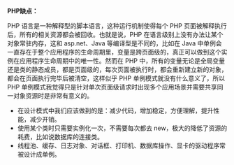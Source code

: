**PHP缺点：**

PHP 语言是一种解释型的脚本语言，这种运行机制使得每个 PHP 页面被解释执行后，所有的相关资源都会被回收。也就是说，PHP 在语言级别上没有办法让某个对象常驻内存，这和 asp.net、Java 等编译型是不同的，比如在 Java 中单例会一直存在于整个应用程序的生命周期里，变量是跨页面级的，真正可以做到这个实例在应用程序生命周期中的唯一性。然而在 PHP 中，所有的变量无论是全局变量还是类的静态成员，都是页面级的，每次页面被执行时，都会重新建立新的对象，都会在页面执行完毕后被清空，这样似乎 PHP 单例模式就没有什么意义了，所以 PHP 单例模式我觉得只是针对单次页面级请求时出现多个应用场景并需要共享同一对象资源时是非常有意义的。
- 在设计模式中我们应该做到的是：减少代码，增加稳定，方便理解，提升性能，减少开销。
- 使用某个类时只需要实例化一次，不需要每次都去 new，极大的降低了资源的耗费，比如说数据库的连接类。
- 线程池、缓存、日志对象、对话框、打印机、数据库操作、显卡的驱动程序常被设计成单例。
